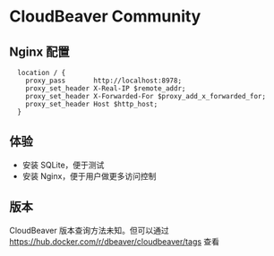 # CloudBeaver Community

## Nginx 配置

```
  location / {
    proxy_pass       http://localhost:8978;
    proxy_set_header X-Real-IP $remote_addr;
    proxy_set_header X-Forwarded-For $proxy_add_x_forwarded_for;
    proxy_set_header Host $http_host;
  }
```

## 体验

* 安装 SQLite，便于测试
* 安装 Nginx，便于用户做更多访问控制

## 版本

CloudBeaver 版本查询方法未知。但可以通过 https://hub.docker.com/r/dbeaver/cloudbeaver/tags 查看
